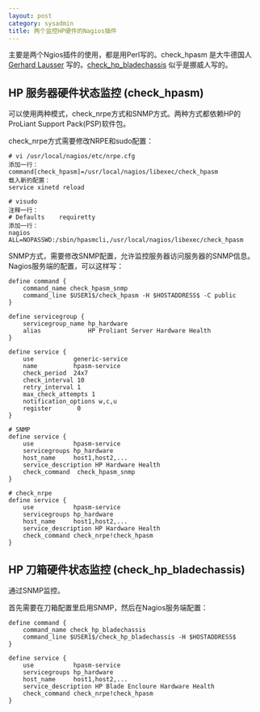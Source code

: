 ```yaml
---
layout: post
category: sysadmin
title: 两个监控HP硬件的Nagios插件
---
```


主要是两个Ngios插件的使用，都是用Perl写的。check_hpasm 是大牛德国人 [Gerhard Lausser](https://github.com/lausser) 写的。[check_hp_bladechassis](http://folk.uio.no/trondham/software/) 似乎是挪威人写的。

## HP 服务器硬件状态监控 (check_hpasm)

可以使用两种模式，check_nrpe方式和SNMP方式。两种方式都依赖HP的ProLiant Support Pack(PSP)软件包。

check_nrpe方式需要修改NRPE和sudo配置：

    # vi /usr/local/nagios/etc/nrpe.cfg
	添加一行：
	command[check_hpasm]=/usr/local/nagios/libexec/check_hpasm
	载入新的配置：
	service xinetd reload

	# visudo
	注释一行：
    # Defaults    requiretty
	添加一行：
	nagios ALL=NOPASSWD:/sbin/hpasmcli,/usr/local/nagios/libexec/check_hpasm

SNMP方式，需要修改SNMP配置，允许监控服务器访问服务器的SNMP信息。Nagios服务端的配置，可以这样写：

	define command {
		command_name check_hpasm_snmp
		command_line $USER1$/check_hpasm -H $HOSTADDRESS$ -C public
	}

	define servicegroup {
		servicegroup_name hp_hardware
		alias             HP Proliant Server Hardware Health
	}

	define service {
		use           generic-service
		name          hpasm-service
		check_period  24x7
		check_interval 10
		retry_interval 1
		max_check_attempts 1
		notification_options w,c,u
		register       0
	}

	# SNMP
	define service {
		use           hpasm-service
		servicegroups hp_hardware
		host_name     host1,host2,...
		service_description HP Hardware Health
		check_command  check_hpasm_snmp
	}

    # check_nrpe
	define service {
		use           hpasm-service
		servicegroups hp_hardware
		host_name     host1,host2,...
		service_description HP Hardware Health
		check_command check_nrpe!check_hpasm
	}

## HP 刀箱硬件状态监控 (check_hp_bladechassis)

通过SNMP监控。

首先需要在刀箱配置里启用SNMP，然后在Nagios服务端配置：

	define command {
		command_name check_hp_bladechassis
		command_line $USER1$/check_hp_bladechassis -H $HOSTADDRESS$
	}

	define service {
		use           hpasm-service
		servicegroups hp_hardware
		host_name     host1,host2,...
		service_description HP Blade Encloure Hardware Health
		check_command check_nrpe!check_hpasm
	}
